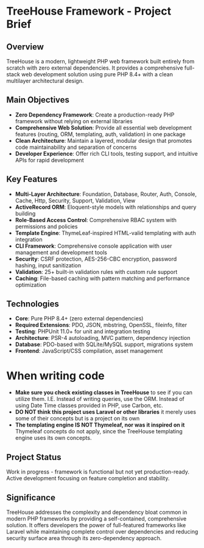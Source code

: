 # TreeHouse Framework - Project Brief

## Overview
TreeHouse is a modern, lightweight PHP web framework built entirely from scratch with zero external dependencies. It provides a comprehensive full-stack web development solution using pure PHP 8.4+ with a clean multilayer architectural design.

## Main Objectives
- **Zero Dependency Framework**: Create a production-ready PHP framework without relying on external libraries
- **Comprehensive Web Solution**: Provide all essential web development features (routing, ORM, templating, auth, validation) in one package
- **Clean Architecture**: Maintain a layered, modular design that promotes code maintainability and separation of concerns
- **Developer Experience**: Offer rich CLI tools, testing support, and intuitive APIs for rapid development

## Key Features
- **Multi-Layer Architecture**: Foundation, Database, Router, Auth, Console, Cache, Http, Security, Support, Validation, View
- **ActiveRecord ORM**: Eloquent-style models with relationships and query building
- **Role-Based Access Control**: Comprehensive RBAC system with permissions and policies
- **Template Engine**: ThymeLeaf-inspired HTML-valid templating with auth integration
- **CLI Framework**: Comprehensive console application with user management and development tools
- **Security**: CSRF protection, AES-256-CBC encryption, password hashing, input sanitization
- **Validation**: 25+ built-in validation rules with custom rule support
- **Caching**: File-based caching with pattern matching and performance optimization

## Technologies
- **Core**: Pure PHP 8.4+ (zero external dependencies)
- **Required Extensions**: PDO, JSON, mbstring, OpenSSL, fileinfo, filter
- **Testing**: PHPUnit 11.0+ for unit and integration testing
- **Architecture**: PSR-4 autoloading, MVC pattern, dependency injection
- **Database**: PDO-based with SQLite/MySQL support, migrations system
- **Frontend**: JavaScript/CSS compilation, asset management

# When writing code
- **Make sure you check existing classes in TreeHouse** to see if you can utilize them. I.E. Instead of writing queries, use the ORM. Instead of using Date Time classes provided in PHP, use Carbon, etc.
- **DO NOT think this project uses Laravel or other libraries** it merely uses some of their concepts but is a project on its own
- **The templating engine IS NOT Thymeleaf, nor was it inspired on it** Thymeleaf concepts do not apply, since the TreeHouse templating engine uses its own concepts.

## Project Status
Work in progress - framework is functional but not yet production-ready. Active development focusing on feature completion and stability.

## Significance
TreeHouse addresses the complexity and dependency bloat common in modern PHP frameworks by providing a self-contained, comprehensive solution. It offers developers the power of full-featured frameworks like Laravel while maintaining complete control over dependencies and reducing security surface area through its zero-dependency approach.